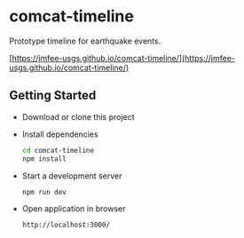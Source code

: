 # comcat-timeline

Prototype timeline for earthquake events.

[https://jmfee-usgs.github.io/comcat-timeline/](https://jmfee-usgs.github.io/comcat-timeline/)

## Getting Started

- Download or clone this project
- Install dependencies

  ```bash
  cd comcat-timeline
  npm install
  ```

- Start a development server

  ```bash
  npm run dev
  ```

- Open application in browser

  ```bash
  http://localhost:3000/
  ```
